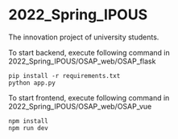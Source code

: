 # 2022_Spring_IPOUS
The innovation project of university students.

To start backend, execute following command in 2022_Spring_IPOUS/OSAP_web/OSAP_flask

```shell
pip install -r requirements.txt
python app.py
```

To start frontend, execute following command in 2022_Spring_IPOUS/OSAP_web/OSAP_vue

```shell
npm install
npm run dev
```

